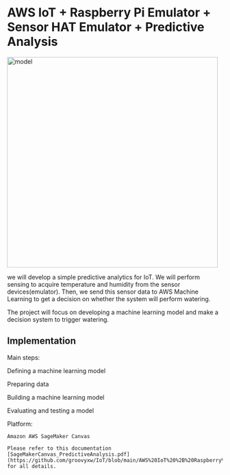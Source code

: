# AWS IoT + Raspberry Pi Emulator + Sensor HAT Emulator + Predictive Analysis

<img width="492" alt="model" src="https://user-images.githubusercontent.com/52802567/205460804-52583e84-d8a9-41f5-a00d-b752a54e4357.PNG">

we will develop a simple predictive analytics for IoT.
We will perform sensing to acquire temperature and humidity from the sensor devices(emulator).
Then, we send this sensor data to AWS Machine Learning to get a decision on whether the system will perform watering.

The project will focus on developing a machine learning model and make a decision system to trigger watering.

## Implementation
Main steps:

  Defining a machine learning model

  Preparing data

  Building a machine learning model

  Evaluating and testing a model


Platform:

    Amazon AWS SageMaker Canvas

    Please refer to this documentation [SageMakerCanvas_PredictiveAnalysis.pdf](https://github.com/groovyxw/IoT/blob/main/AWS%20IoT%20%2B%20Raspberry%20Pi%20Emulator%20%2B%20Sensor%20HAT%20Emulator%20%2B%20Predictive%20Analysis/SageMakerCanvas_PredictiveAnalysis.pdf) for all details.
